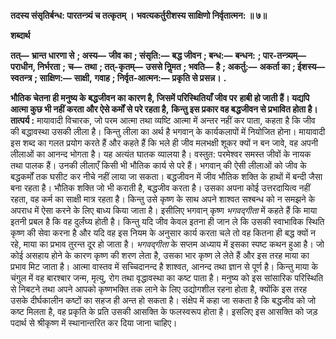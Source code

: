 **तदस्य संसृतिर्बन्ध: पारतन्त्र्यं च तत्कृतम् ।** **भवत्यकर्तुरीशस्य साक्षिणो निर्वृतात्मन: ॥ ७॥** 

**शब्दार्थ** 

**तत्—** **भ्रान्त धारणा से** **; अस्य—** **जीव का** **; संसृति:—** **बद्ध जीवन** **; बन्ध:—** **बन्धन:** **; पार-तन्त्र्यम्—** **पराधीन, निर्भरता** **;** **च—** **तथा** **; तत्-कृतम्—** **उससे निॢमत** **; भवति—** **है** **; अकर्तु:—** **अकर्ता का** **; ईशस्य—** **स्वतन्त्र** **; साक्षिण:—** **साक्षी,** **गवाह** **; निर्वृत-आत्मन:—** **प्रकृति से प्रसन्न।** **.** 

**भौतिक चेतना ही मनुष्य के बद्धजीवन का कारण है, जिसमें परिस्थितियाँ जीव पर** **हाबी हो जाती हैं। यद्यपि आत्मा कुछ भी नहीं करता और ऐसे कर्मों से परे रहता है,** **किन्तु इस प्रकार वह बद्धजीवन से प्रभावित होता है।** **तात्पर्य :** मायावादी विचारक, जो परम आत्मा तथा व्यष्टि आत्मा में अन्तर नहीं कर पाता, कहता है कि जीव की बद्धावस्था उसकी लीला है। किन्तु लीला का अर्थ है भगवान् के कार्यकलापों में नियोजित होना। मायावादी इस शब्द का गलत प्रयोग करते हैं और कहते हैं कि भले ही जीव मलभक्षी शूकर क्यों न बन जावे, वह अपनी लीलाओं का आनन्द भोगता है। यह अत्यंत घातक व्यालया है। वस्तुत: परमेश्वर समस्त जीवों के नायक तथा पालक हैं। उनकी लीलाएँ किसी भी भौतिक कार्य से परे हैं। भगवान् की ऐसी लीलाओं को जीव के बद्धकर्मों तक घसीट कर नीचे नहीं लाया जा सकता। बद्धजीवन में जीव भौतिक शक्ति के हाथों में बन्दी जैसा बना रहता है। भौतिक शक्ति जो भी कराती है, बद्धजीव करता है। उसका अपना कोई उत्तरदायित्व नहीं रहता, वह कर्म का साक्षी मात्र रहता है। किन्तु उसे कृष्ण के साथ अपने शाश्वत सश्बन्ध को न समझने के अपराध में ऐसा करने के लिए बाध्य किया जाता है। इसीलिए भगवान् कृष्ण *भगवद्गीता* में कहते हैं कि माया इतनी प्रबल है कि वह दुर्लंघ्य होती है। किन्तु यदि जीव केवल इतना ही जान ले कि उसकी स्वाभाविक स्थिति कृष्ण की सेवा करना है और यदि वह इस नियम के अनुसार कार्य करता चले तो वह कितना ही बद्ध क्यों न रहे, माया का प्रभाव तुरन्त दूर हो जाता है। *भगवद्गीता* के सप्तम अध्याय में इसका स्पष्ट कथन हुआ है। जो कोई असहाय होने के कारण कृष्ण की शरण लेता है, उसका भार कृष्ण ले लेते हैं और इस तरह माया का प्रभाव मिट जाता है। आत्मा वास्तव में सच्चिदानन्द है शाश्वत, आनन्द तथा ज्ञान से पूर्ण है। किन्तु माया के चंगुल में वह बारश्बार जन्म, मृत्यु, रोग तथा वृद्धावस्था का कष्ट पाता है। मनुष्य को इस सांसारिक परिस्थिति से निबटने तथा अपने आपको कृष्णभक्ति तक लाने के लिए उद्योगशील रहना होता है, क्योंकि इस तरह उसके दीर्घकालीन कष्टों का सहज ही अन्त हो सकता है। संक्षेप में कहा जा सकता है कि बद्धजीव को जो कष्ट मिलता है, वह प्रकृति के प्रति उसकी आसक्ति के फलस्वरूप होता है। इसलिए इस आसक्ति को जड़ पदार्थ से श्रीकृष्ण में स्थानान्तरित कर दिया जाना चाहिए।  